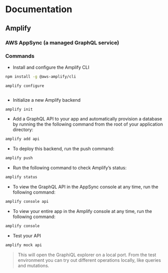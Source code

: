 # Documentation

## Amplify

### AWS AppSync (a managed GraphQL service)

### Commands

- Install and configure the Amplify CLI

```bash
npm install -g @aws-amplify/cli
```

```bash
amplify configure
```

```bash
```

- Initialize a new Amplify backend

```bash
amplify init
```

- Add a GraphQL API to your app and automatically provision a database by running the the following command from the root of your application directory:

```bash
amplify add api
```

- To deploy this backend, run the push command:

```bash
amplify push
```

- Run the following command to check Amplify’s status:

```bash
amplify status
```

- To view the GraphQL API in the AppSync console at any time, run the following command:

```bash
amplify console api
```

- To view your entire app in the Amplify console at any time, run the following command:

```bash
amplify console
```

- Test your API

```bash
amplify mock api
```

> This will open the GraphiQL explorer on a local port. From the test environment you can try out different operations locally, like queries and mutations.
